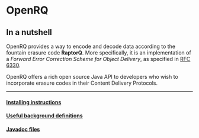 # OpenRQ

## In a nutshell

OpenRQ provides a way to encode and decode data according to the fountain erasure code **RaptorQ**. More specifically, it is an implementation of a *Forward Error Correction Scheme for Object Delivery*, as specified in [RFC 6330](http://tools.ietf.org/html/rfc6330).

OpenRQ offers a rich open source Java API to developers who wish to incorporate erasure codes in their Content Delivery Protocols.

---

#### [Installing instructions](https://github.com/zemasa/OpenRQ/wiki/Installing)
#### [Useful background definitions](https://github.com/zemasa/OpenRQ/wiki/Terminology)
#### [Javadoc files](http://zemasa.github.io/OpenRQ/docs)

